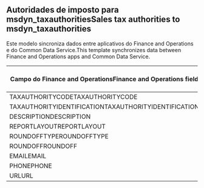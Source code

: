 ## <a name="sales-tax-authorities-to-msdyn_taxauthorities"></a><span data-ttu-id="dde05-101">Autoridades de imposto para msdyn_taxauthorities</span><span class="sxs-lookup"><span data-stu-id="dde05-101">Sales tax authorities to msdyn_taxauthorities</span></span>

<span data-ttu-id="dde05-102">Este modelo sincroniza dados entre aplicativos do Finance and Operations e do Common Data Service.</span><span class="sxs-lookup"><span data-stu-id="dde05-102">This template synchronizes data between Finance and Operations apps and Common Data Service.</span></span>

<span data-ttu-id="dde05-103">Campo do Finance and Operations</span><span class="sxs-lookup"><span data-stu-id="dde05-103">Finance and Operations field</span></span> | <span data-ttu-id="dde05-104">Tipo de mapa</span><span class="sxs-lookup"><span data-stu-id="dde05-104">Map type</span></span> | <span data-ttu-id="dde05-105">Outro campo Dynamics 365</span><span class="sxs-lookup"><span data-stu-id="dde05-105">Other Dynamics 365 field</span></span> | <span data-ttu-id="dde05-106">Valor padrão</span><span class="sxs-lookup"><span data-stu-id="dde05-106">Default value</span></span>
---|---|---|---
<span data-ttu-id="dde05-107">TAXAUTHORITYCODE</span><span class="sxs-lookup"><span data-stu-id="dde05-107">TAXAUTHORITYCODE</span></span> | = | <span data-ttu-id="dde05-108">msdyn_taxauthoritycode</span><span class="sxs-lookup"><span data-stu-id="dde05-108">msdyn_taxauthoritycode</span></span> | 
<span data-ttu-id="dde05-109">TAXAUTHORITYIDENTIFICATION</span><span class="sxs-lookup"><span data-stu-id="dde05-109">TAXAUTHORITYIDENTIFICATION</span></span> | = | <span data-ttu-id="dde05-110">msdyn_taxauthorityidentificator</span><span class="sxs-lookup"><span data-stu-id="dde05-110">msdyn_taxauthorityidentificator</span></span> | 
<span data-ttu-id="dde05-111">DESCRIPTION</span><span class="sxs-lookup"><span data-stu-id="dde05-111">DESCRIPTION</span></span> | = | <span data-ttu-id="dde05-112">msdyn_description</span><span class="sxs-lookup"><span data-stu-id="dde05-112">msdyn_description</span></span> | 
<span data-ttu-id="dde05-113">REPORTLAYOUT</span><span class="sxs-lookup"><span data-stu-id="dde05-113">REPORTLAYOUT</span></span> | >< | <span data-ttu-id="dde05-114">msdyn_taxreportlayout</span><span class="sxs-lookup"><span data-stu-id="dde05-114">msdyn_taxreportlayout</span></span> | 
<span data-ttu-id="dde05-115">ROUNDOFFTYPE</span><span class="sxs-lookup"><span data-stu-id="dde05-115">ROUNDOFFTYPE</span></span> | >< | <span data-ttu-id="dde05-116">msdyn_roundofftype</span><span class="sxs-lookup"><span data-stu-id="dde05-116">msdyn_roundofftype</span></span> | 
<span data-ttu-id="dde05-117">ROUNDOFF</span><span class="sxs-lookup"><span data-stu-id="dde05-117">ROUNDOFF</span></span> | = | <span data-ttu-id="dde05-118">msdyn_roundoff</span><span class="sxs-lookup"><span data-stu-id="dde05-118">msdyn_roundoff</span></span> | 
<span data-ttu-id="dde05-119">EMAIL</span><span class="sxs-lookup"><span data-stu-id="dde05-119">EMAIL</span></span> | = | <span data-ttu-id="dde05-120">msdyn_email</span><span class="sxs-lookup"><span data-stu-id="dde05-120">msdyn_email</span></span> | 
<span data-ttu-id="dde05-121">PHONE</span><span class="sxs-lookup"><span data-stu-id="dde05-121">PHONE</span></span> | = | <span data-ttu-id="dde05-122">msdyn_phone</span><span class="sxs-lookup"><span data-stu-id="dde05-122">msdyn_phone</span></span> | 
<span data-ttu-id="dde05-123">URL</span><span class="sxs-lookup"><span data-stu-id="dde05-123">URL</span></span> | = | <span data-ttu-id="dde05-124">msdyn_url</span><span class="sxs-lookup"><span data-stu-id="dde05-124">msdyn_url</span></span> | 
